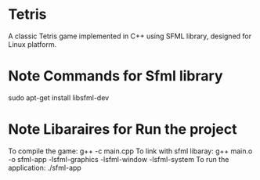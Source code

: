 # Tetris
A classic Tetris game implemented in C++ using SFML library, designed for Linux platform.

# Note Commands for Sfml library

  sudo apt-get install libsfml-dev

# Note Libaraires for Run the project

  To compile the game: g++ -c main.cpp
  To link with sfml libaray:  g++ main.o -o sfml-app -lsfml-graphics -lsfml-window -lsfml-system
  To run the application:  ./sfml-app
